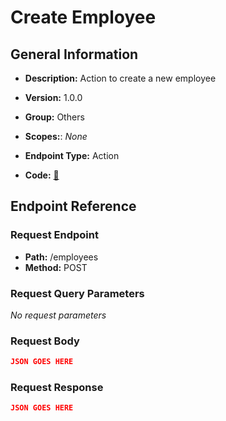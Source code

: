# Create Employee

## General Information

- **Description:** Action to create a new employee

- **Version:** 1.0.0
- **Group:** Others
- **Scopes:**: _None_
- **Endpoint Type:** Action
- **Code:** [🔗](https://github.com/NangoHQ/integration-templates/tree/main/integrations/bamboohr-basic/actions/create-employee.ts)

## Endpoint Reference

### Request Endpoint

- **Path:** /employees
- **Method:** POST

### Request Query Parameters

_No request parameters_

### Request Body

```json
JSON GOES HERE
```

### Request Response

```json
JSON GOES HERE
```
